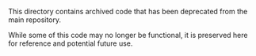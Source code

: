 This directory contains archived code that has been deprecated from the main repository.

While some of this code may no longer be functional, it is preserved here for reference and potential future use.